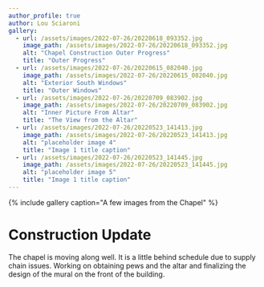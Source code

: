 ```yaml
---
author_profile: true
author: Lou Sciaroni
gallery:
  - url: /assets/images/2022-07-26/20220618_093352.jpg
    image_path: /assets/images/2022-07-26/20220618_093352.jpg
    alt: "Chapel Construction Outer Progress"
    title: "Outer Progress"
  - url: /assets/images/2022-07-26/20220615_082040.jpg
    image_path: /assets/images/2022-07-26/20220615_082040.jpg
    alt: "Exterior South Windows"
    title: "Outer Windows"
  - url: /assets/images/2022-07-26/20220709_083902.jpg
    image_path: /assets/images/2022-07-26/20220709_083902.jpg
    alt: "Inner Picture From Altar"
    title: "The View from the Altar"
  - url: /assets/images/2022-07-26/20220523_141413.jpg
    image_path: /assets/images/2022-07-26/20220523_141413.jpg
    alt: "placeholder image 4"
    title: "Image 1 title caption"
  - url: /assets/images/2022-07-26/20220523_141445.jpg
    image_path: /assets/images/2022-07-26/20220523_141445.jpg
    alt: "placeholder image 5"
    title: "Image 1 title caption"
---
```


{% include gallery caption="A few images from the Chapel" %}

# Construction Update

The chapel is moving along well. It is a little behind schedule due to supply chain issues. Working on obtaining pews and the altar and finalizing the design of the mural on the front of the building.
